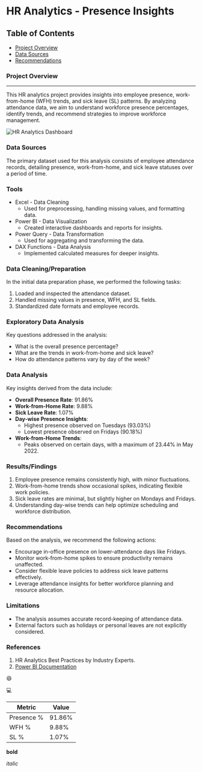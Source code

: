 # HR Analytics - Presence Insights

## Table of Contents

- [Project Overview](#project-overview)
- [Data Sources](#data-sources)
- [Recommendations](#recommendations)

### Project Overview
---

This HR analytics project provides insights into employee presence, work-from-home (WFH) trends, and sick leave (SL) patterns. By analyzing attendance data, we aim to understand workforce presence percentages, identify trends, and recommend strategies to improve workforce management.

![HR Analytics Dashboard]()

### Data Sources

The primary dataset used for this analysis consists of employee attendance records, detailing presence, work-from-home, and sick leave statuses over a period of time.

### Tools

- Excel - Data Cleaning
  - Used for preprocessing, handling missing values, and formatting data.
- Power BI - Data Visualization
  - Created interactive dashboards and reports for insights.
- Power Query - Data Transformation
  - Used for aggregating and transforming the data.
- DAX Functions - Data Analysis
  - Implemented calculated measures for deeper insights.

### Data Cleaning/Preparation

In the initial data preparation phase, we performed the following tasks:
1. Loaded and inspected the attendance dataset.
2. Handled missing values in presence, WFH, and SL fields.
3. Standardized date formats and employee records.

### Exploratory Data Analysis

Key questions addressed in the analysis:

- What is the overall presence percentage?
- What are the trends in work-from-home and sick leave?
- How do attendance patterns vary by day of the week?

### Data Analysis

Key insights derived from the data include:

- **Overall Presence Rate**: 91.86%
- **Work-from-Home Rate**: 9.88%
- **Sick Leave Rate**: 1.07%
- **Day-wise Presence Insights**:
  - Highest presence observed on Tuesdays (93.03%)
  - Lowest presence observed on Fridays (90.18%)
- **Work-from-Home Trends**:
  - Peaks observed on certain days, with a maximum of 23.44% in May 2022.

### Results/Findings

1. Employee presence remains consistently high, with minor fluctuations.
2. Work-from-home trends show occasional spikes, indicating flexible work policies.
3. Sick leave rates are minimal, but slightly higher on Mondays and Fridays.
4. Understanding day-wise trends can help optimize scheduling and workforce distribution.

### Recommendations

Based on the analysis, we recommend the following actions:
- Encourage in-office presence on lower-attendance days like Fridays.
- Monitor work-from-home spikes to ensure productivity remains unaffected.
- Consider flexible leave policies to address sick leave patterns effectively.
- Leverage attendance insights for better workforce planning and resource allocation.

### Limitations

- The analysis assumes accurate record-keeping of attendance data.
- External factors such as holidays or personal leaves are not explicitly considered.

### References

1. HR Analytics Best Practices by Industry Experts.
2. [Power BI Documentation](https://powerbi.microsoft.com/)

😄

💻

|Metric|Value|
|--------|--------|
|Presence %|91.86%|
|WFH %|9.88%|
|SL %|1.07%|

**bold**

*italic*

